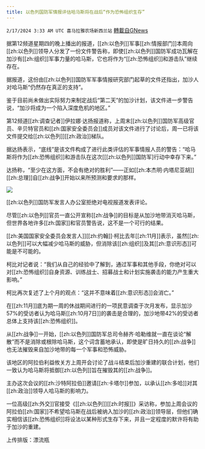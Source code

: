 ```yaml
---
title: 以色列国防军情报评估哈马斯将在战后“作为恐怖组织生存”
---
```

`2/17/2024 3:33 AM UTC 喜马拉雅农场新西兰站` [轉載自GNews](https://gnews.org/articles/2317595)

据第12频道星期四的晚上播出的报道，[[zh:以色列]]军事[[zh:情报部门]]本周向[[zh:以色列]]领导人分发了一份文件警告称，即使[[zh:以色列]]国防军成功瓦解在加沙有[[zh:组织]]军事力量的哈马斯，它也将作为“[[zh:恐怖组织]]和游击队”继续存在。

据报道，这份由[[zh:以色列]]国防军军事情报研究部门起草的文件还指出，加沙人对哈马斯“仍然存在真正的支持”。

鉴于目前尚未做出实际努力来制定战后“第二天”的加沙计划，该文件进一步警告说，“加沙将成为一个陷入深度危机的地区。”

第12频道[[zh:调查记者]]伊拉娜·达扬报道称，上周末[[zh:以色列]]国防军高级官员、辛贝特官员和[[zh:国家安全委员会]]成员对该文件进行了讨论后，周一已将该文件提交给[[zh:以色列]][[zh:政治]]梯队。

据达扬表示，“底线”是该文件构成了进行此类评估的军事情报人员的警告：“哈马斯将作为[[zh:恐怖组织]]和游击队在这次\[[[zh:以色列]]国防军\]行动中幸存下来。”

达扬称，“至少在这方面，不会有绝对的胜利”——正如[[zh:本杰明·内塔尼亚胡]][[zh:总理]]自[[zh:战争]]开始以来所预测和要求的那样。

![](ipfs://QmdmqgZCA6ZkZBG1z3fr13BDtW2zhbHSNrG8QytpUmfkf9?.png)

[[zh:以色列]]国防军发言人办公室拒绝对电视报道发表评论。

尽管[[zh:以色列]]官员一直公开宣称[[zh:战争]]的目标是从加沙地带消灭哈马斯，但世界各地许多[[zh:国家]]和官员警告说，这不是一个可行的结果。

[[zh:美国国家安全委员会发言人]][[zh:约翰]]·柯比去年[[zh:11月]]表示，虽然[[zh:以色列]]可以大幅减少哈马斯的威胁，但消除该[[zh:组织]]及其[[zh:意识形态]]可能是不可能的。

柯比对记者说：“我们从自己的经验中了解到，通过军事和其他手段，你绝对可以对[[zh:恐怖组织]]自身资源、训练战士、招募战士和计划实施袭击的能力产生重大影响。”

柯比再次复述了上个月的观点：“这并不意味着[[zh:意识形态]]会消亡。”

在[[zh:11月]]底为期一周的休战期间进行的一项民意调查于次月发布，显示加沙57%的受访者认为哈马斯[[zh:10月7日]]的袭击是合理的，加沙地带42%的受访者总体上支持该[[zh:恐怖组织]]。

从[[zh:战争]]一开始，[[zh:以色列]]国防军总司令赫齐·哈勒维就一直在谈论“解散”而不是消除或根除哈马斯，这个词含蓄地承认，即使是旷日持久的[[zh:战争]]也无法摧毁来自加沙地带的每一个军事和恐怖威胁。

该地区的阿拉伯利益攸关方上周开会讨论了战斗结束后加沙重建的联合计划，他们一致认为哈马斯将抵御[[zh:以色列]]旨在摧毁其的[[zh:战争]]。

主办这次会议的[[zh:沙特阿拉伯]]邀请[[zh:卡塔尔]]参加，以承认[[zh:多哈]]对其[[zh:政治]]领导人哈马斯的影响力。

一位高级[[zh:外交]]官接受《[[zh:以色列]][[zh:时报]]》采访称，参加上周会议的阿拉伯[[zh:国家]]不希望哈马斯在战后被纳入加沙的[[zh:政治]]领导层，但他们确实相信该[[zh:恐怖组织]]将设法以某种形式生存下来，并且一定程度的默许将有助于加沙的重建。

上传排版：漂流瓶
